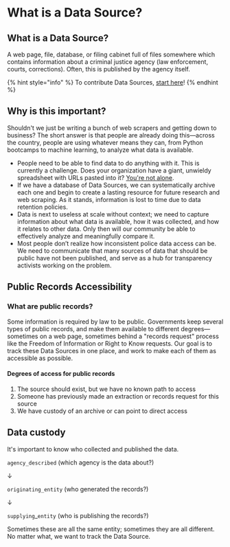 # What is a Data Source?

## What is a Data Source?

A web page, file, database, or filing cabinet full of files somewhere which contains information about a criminal justice agency (law enforcement, courts, corrections). Often, this is published by the agency itself.

{% hint style="info" %}
To contribute Data Sources, [start here](contribute-data-sources/data-source-submission.md)!
{% endhint %}

## Why is this important?

Shouldn't we just be writing a bunch of web scrapers and getting down to business? The short answer is that people are already doing this—across the country, people are using whatever means they can, from Python bootcamps to machine learning, to analyze what data is available.

* People need to be able to find data to do anything with it. This is currently a challenge. Does your organization have a giant, unwieldy spreadsheet with URLs pasted into it? [You're not alone](contribute-data-sources/data-source-submission.md#spreadsheet-of-data-sources).
* If we have a database of Data Sources, we can systematically archive each one and begin to create a lasting resource for future research and web scraping. As it stands, information is lost to time due to data retention policies.
* Data is next to useless at scale without context; we need to capture information about what data is available, how it was collected, and how it relates to other data. Only then will our community be able to effectively analyze and meaningfully compare it.
* Most people don’t realize how inconsistent police data access can be. We need to communicate that many sources of data that should be public have not been published, and serve as a hub for transparency activists working on the problem.

## Public Records Accessibility

### What are public records?

Some information is required by law to be public. Governments keep several types of public records, and make them available to different degrees—sometimes on a web page, sometimes behind a "records request" process like the Freedom of Information or Right to Know requests. Our goal is to track these Data Sources in one place, and work to make each of them as accessible as possible.

#### Degrees of access for public records

1. The source should exist, but we have no known path to access
2. Someone has previously made an extraction or records request for this source
3. We have custody of an archive or can point to direct access

## Data custody

It's important to know who collected and published the data.&#x20;

`agency_described` (which agency is the data about?)

↓

`originating_entity` (who generated the records?)

↓

`supplying`\_`entity` (who is publishing the records?)

Sometimes these are all the same entity; sometimes they are all different. No matter what, we want to track the Data Source.
